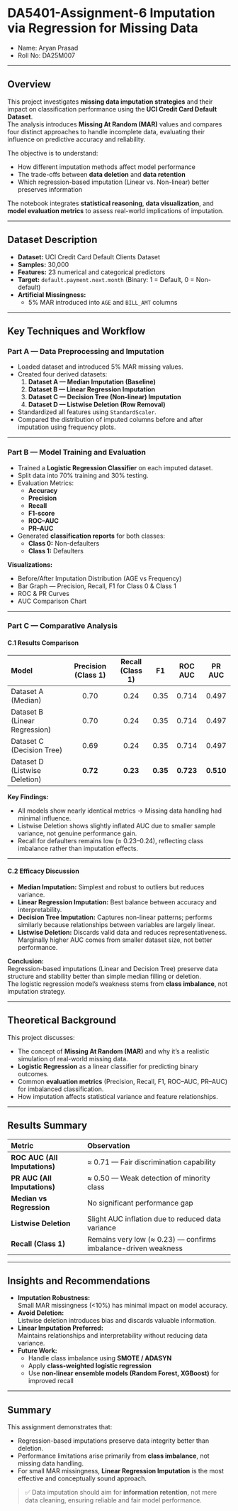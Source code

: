 # DA5401-Assignment-6 Imputation via Regression for Missing Data
- Name: Aryan Prasad  
- Roll No: DA25M007  

---

## Overview

This project investigates **missing data imputation strategies** and their impact on classification performance using the **UCI Credit Card Default Dataset**.  
The analysis introduces **Missing At Random (MAR)** values and compares four distinct approaches to handle incomplete data, evaluating their influence on predictive accuracy and reliability.

The objective is to understand:
- How different imputation methods affect model performance  
- The trade-offs between **data deletion** and **data retention**  
- Which regression-based imputation (Linear vs. Non-linear) better preserves information  

The notebook integrates **statistical reasoning**, **data visualization**, and **model evaluation metrics** to assess real-world implications of imputation.

---

## Dataset Description

- **Dataset:** UCI Credit Card Default Clients Dataset  
- **Samples:** 30,000  
- **Features:** 23 numerical and categorical predictors  
- **Target:** `default.payment.next.month` (Binary: 1 = Default, 0 = Non-default)  
- **Artificial Missingness:**  
  - 5% MAR introduced into `AGE` and `BILL_AMT` columns  

---

## Key Techniques and Workflow

### **Part A — Data Preprocessing and Imputation**
- Loaded dataset and introduced 5% MAR missing values.  
- Created four derived datasets:
  1. **Dataset A — Median Imputation (Baseline)**  
  2. **Dataset B — Linear Regression Imputation**  
  3. **Dataset C — Decision Tree (Non-linear) Imputation**  
  4. **Dataset D — Listwise Deletion (Row Removal)**  
- Standardized all features using `StandardScaler`.  
- Compared the distribution of imputed columns before and after imputation using frequency plots.

---

### **Part B — Model Training and Evaluation**
- Trained a **Logistic Regression Classifier** on each imputed dataset.  
- Split data into 70% training and 30% testing.  
- Evaluation Metrics:
  - **Accuracy**
  - **Precision**
  - **Recall**
  - **F1-score**
  - **ROC–AUC**
  - **PR–AUC**
- Generated **classification reports** for both classes:
  - **Class 0:** Non-defaulters  
  - **Class 1:** Defaulters  

**Visualizations:**
- Before/After Imputation Distribution (AGE vs Frequency)  
- Bar Graph — Precision, Recall, F1 for Class 0 & Class 1  
- ROC & PR Curves  
- AUC Comparison Chart  

---

### **Part C — Comparative Analysis**

#### **C.1 Results Comparison**

| Model | Precision (Class 1) | Recall (Class 1) | F1 | ROC AUC | PR AUC |
|:--|:--:|:--:|:--:|:--:|:--:|
| Dataset A (Median) | 0.70 | 0.24 | 0.35 | 0.714 | 0.497 |
| Dataset B (Linear Regression) | 0.70 | 0.24 | 0.35 | 0.714 | 0.497 |
| Dataset C (Decision Tree) | 0.69 | 0.24 | 0.35 | 0.714 | 0.497 |
| Dataset D (Listwise Deletion) | **0.72** | **0.23** | **0.35** | **0.723** | **0.510** |

**Key Findings:**
- All models show nearly identical metrics → Missing data handling had minimal influence.  
- Listwise Deletion shows slightly inflated AUC due to smaller sample variance, not genuine performance gain.  
- Recall for defaulters remains low (≈ 0.23–0.24), reflecting class imbalance rather than imputation effects.

---

#### **C.2 Efficacy Discussion**

- **Median Imputation:** Simplest and robust to outliers but reduces variance.  
- **Linear Regression Imputation:** Best balance between accuracy and interpretability.  
- **Decision Tree Imputation:** Captures non-linear patterns; performs similarly because relationships between variables are largely linear.  
- **Listwise Deletion:** Discards valid data and reduces representativeness. Marginally higher AUC comes from smaller dataset size, not better performance.  

**Conclusion:**  
Regression-based imputations (Linear and Decision Tree) preserve data structure and stability better than simple median filling or deletion.  
The logistic regression model’s weakness stems from **class imbalance**, not imputation strategy.

---

## Theoretical Background

This project discusses:
- The concept of **Missing At Random (MAR)** and why it’s a realistic simulation of real-world missing data.  
- **Logistic Regression** as a linear classifier for predicting binary outcomes.  
- Common **evaluation metrics** (Precision, Recall, F1, ROC–AUC, PR–AUC) for imbalanced classification.  
- How imputation affects statistical variance and feature relationships.  

---

## Results Summary

| Metric | Observation |
|:--|:--|
| **ROC AUC (All Imputations)** | ≈ 0.71 — Fair discrimination capability |
| **PR AUC (All Imputations)** | ≈ 0.50 — Weak detection of minority class |
| **Median vs Regression** | No significant performance gap |
| **Listwise Deletion** | Slight AUC inflation due to reduced data variance |
| **Recall (Class 1)** | Remains very low (≈ 0.23) — confirms imbalance-driven weakness |

---

## Insights and Recommendations

- **Imputation Robustness:**  
  Small MAR missingness (<10%) has minimal impact on model accuracy.  
- **Avoid Deletion:**  
  Listwise deletion introduces bias and discards valuable information.  
- **Linear Imputation Preferred:**  
  Maintains relationships and interpretability without reducing data variance.  
- **Future Work:**  
  - Handle class imbalance using **SMOTE / ADASYN**  
  - Apply **class-weighted logistic regression**  
  - Use **non-linear ensemble models (Random Forest, XGBoost)** for improved recall  

---

## Summary

This assignment demonstrates that:
- Regression-based imputations preserve data integrity better than deletion.  
- Performance limitations arise primarily from **class imbalance**, not missing data handling.  
- For small MAR missingness, **Linear Regression Imputation** is the most effective and conceptually sound approach.  

> ✅ Data imputation should aim for **information retention**, not mere data cleaning, ensuring reliable and fair model performance.
